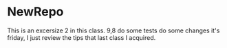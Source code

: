 # NewRepo
This is an excersize 2 in this class. 9,8
do some tests
do some changes
it's friday, I just review the tips that last class I acquired.